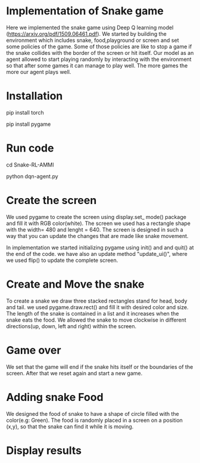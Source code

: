 # Implementation of Snake game 
Here we implemented the snake game using Deep Q learning model (https://arxiv.org/pdf/1509.06461.pdf). We started by building the environment which includes snake, food,playground or screen and set some policies of the game. Some of those policies are like to stop a game if the snake collides with the border of the screen or hit itself. Our model as an agent allowed to start playing randomly by interacting with the environment so that after some games it can manage to play well. The more games the more our agent plays well.

# Installation

pip install torch

pip install pygame


# Run code

cd Snake-RL-AMMI

python dqn-agent.py


# Create the screen
We used pygame to create the screen using display.set_ mode() package and fill it with RGB color(white). The screen we used has a rectangle shape with the width= 480 and lenght = 640. The screen is designed in such a way that you can update the changes that are made like snake movement.

In implementation we started initializing pygame using init() and and quit() at the end of the code. we have also an update method "update_ui()", where we used flip() to update the complete screen.


# Create and Move the snake
To create a snake we draw three stacked rectangles stand for head, body and tail. we used pygame.draw.rect() and fill it with desired color and size. The length of the snake is contained in a list and it increases when the snake eats the food. We allowed the snake to move clockwise in different directions(up, down, left and right) within the screen.


# Game over

We set that the game will end if the snake hits itself or the boundaries of the screen. After that we reset again and start a new game.


# Adding snake Food

We designed the food of snake to have a shape of circle filled with the color(e.g: Green). The food is randomly placed in a screen on a position (x,y), so that the snake can find it while it is moving.


# Display results




